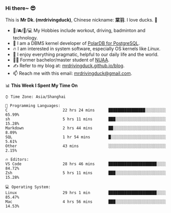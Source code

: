 ### Hi there~ 😎

This is **Mr Dk. (mrdrivingduck)**, Chinese nickname: **棠羽**. I love ducks. 🦆

- 💪/🚘/🏸/💻 My Hobbies include workout, driving, badminton and technology.
- 🍊 I am a DBMS kernel developer of [PolarDB for PostgreSQL](https://github.com/ApsaraDB/PolarDB-for-PostgreSQL).
- 🔥 I am interested in system software, especially OS kernels like *Linux*.
- 🔧 I enjoy everything pragmatic, helpful to our daily life and the world.
- 👨‍🎓 Former bachelor/master student of [NUAA](https://en.wikipedia.org/wiki/Nanjing_University_of_Aeronautics_and_Astronautics).
- ✍ Refer to my blog at: [mrdrivingduck.github.io/blog](https://www.mrdrivingduck.cn/blog/#/).
- 📫 Reach me with this email: [mrdrivingduck@gmail.com](mailto:mrdrivingduck@gmail.com).

<!--START_SECTION:waka-->
📊 **This Week I Spent My Time On** 

```text
⌚︎ Time Zone: Asia/Shanghai

💬 Programming Languages: 
C                        22 hrs 24 mins      ████████████████░░░░░░░░░   65.99% 
sh                       5 hrs 11 mins       ███░░░░░░░░░░░░░░░░░░░░░░   15.28% 
Markdown                 2 hrs 44 mins       ██░░░░░░░░░░░░░░░░░░░░░░░   8.09% 
SQL                      1 hr 54 mins        █░░░░░░░░░░░░░░░░░░░░░░░░   5.61% 
Other                    43 mins             ░░░░░░░░░░░░░░░░░░░░░░░░░   2.15%

🔥 Editors: 
VS Code                  28 hrs 46 mins      █████████████████████░░░░   84.72% 
Zsh                      5 hrs 11 mins       ███░░░░░░░░░░░░░░░░░░░░░░   15.28%

💻 Operating System: 
Linux                    29 hrs 1 min        █████████████████████░░░░   85.47% 
Mac                      4 hrs 56 mins       ███░░░░░░░░░░░░░░░░░░░░░░   14.53%

```


<!--END_SECTION:waka-->

<!-- ![Mr Dk.'s GitHub Stats](https://github-readme-stats.vercel.app/api?username=mrdrivingduck&count_private&show_icons=true&theme=buefy) -->

<!-- ![Most Used Languages](https://github-readme-stats.vercel.app/api/top-langs/?username=mrdrivingduck&exclude_repo=mips32-CPU,snort-tcp-socket&theme=buefy&layout=compact&langs_count=10) -->


<!--
**mrdrivingduck/mrdrivingduck** is a ✨ _special_ ✨ repository because its `README.md` (this file) appears on your GitHub profile.

Here are some ideas to get you started:

- 🔭 I’m currently working on ...
- 🌱 I’m currently learning ...
- 👯 I’m looking to collaborate on ...
- 🤔 I’m looking for help with ...
- 💬 Ask me about ...
- 📫 How to reach me: ...
- 😄 Pronouns: ...
- ⚡ Fun fact: ...
-->
